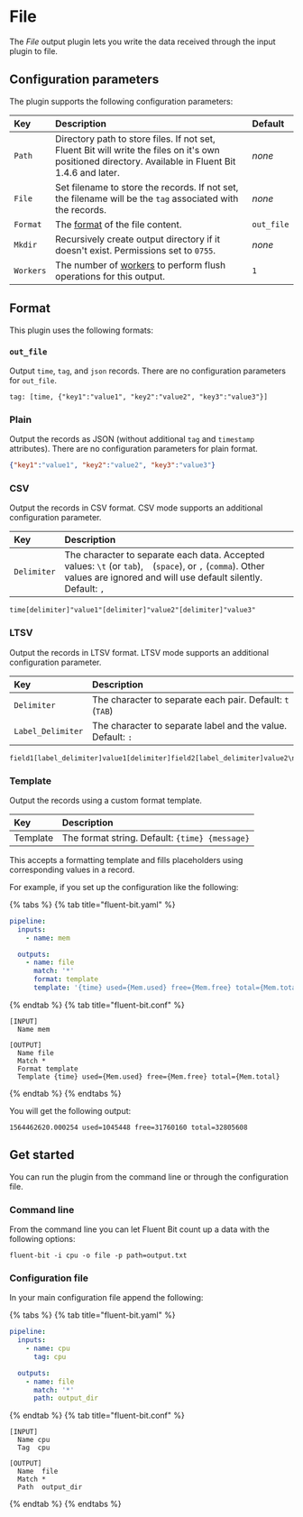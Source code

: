 # File

The _File_ output plugin lets you write the data received through the input plugin to file.

## Configuration parameters

The plugin supports the following configuration parameters:

| Key | Description | Default |
| :--- | :--- | :--- |
| `Path` | Directory path to store files. If not set, Fluent Bit will write the files on it's own positioned directory. Available in Fluent Bit 1.4.6 and later. | _none_ |
| `File` | Set filename to store the records. If not set, the filename will be the `tag` associated with the records. | _none_ |
| `Format` | The [format](#format) of the file content. | `out_file` |
| `Mkdir` | Recursively create output directory if it doesn't exist. Permissions set to `0755`. | _none_ |
| `Workers` | The number of [workers](../../administration/multithreading.md#outputs) to perform flush operations for this output. | `1` |

## Format

This plugin uses the following formats:

### `out_file`

Output `time`, `tag`, and `json` records. There are no configuration parameters for `out_file`.

```text
tag: [time, {"key1":"value1", "key2":"value2", "key3":"value3"}]
```

### Plain

Output the records as JSON (without additional `tag` and `timestamp` attributes). There are no configuration parameters for plain format.

```json
{"key1":"value1", "key2":"value2", "key3":"value3"}
```

### CSV

Output the records in CSV format. CSV mode supports an additional configuration parameter.

| Key | Description |
| :--- | :--- |
| `Delimiter` | The character to separate each data. Accepted values: `\t` (or `tab`), ` ` (`space`), or `,` (`comma`). Other values are ignored and will use default silently. Default: `,` |

```text
time[delimiter]"value1"[delimiter]"value2"[delimiter]"value3"
```

### LTSV

Output the records in LTSV format. LTSV mode supports an additional configuration parameter.

| Key | Description |
| :--- | :--- |
| `Delimiter` | The character to separate each pair. Default: `t` (`TAB`) |
| `Label_Delimiter` | The character to separate label and the value. Default: `:` |

```text
field1[label_delimiter]value1[delimiter]field2[label_delimiter]value2\n
```

### Template

Output the records using a custom format template.

| Key | Description |
| :--- | :--- |
| Template | The format string. Default: `{time} {message}` |

This accepts a formatting template and fills placeholders using corresponding values in a record.

For example, if you set up the configuration like the following:

{% tabs %}
{% tab title="fluent-bit.yaml" %}

```yaml
pipeline:
  inputs:
    - name: mem

  outputs:
    - name: file
      match: '*'
      format: template
      template: '{time} used={Mem.used} free={Mem.free} total={Mem.total}'
```

{% endtab %}
{% tab title="fluent-bit.conf" %}

```text
[INPUT]
  Name mem

[OUTPUT]
  Name file
  Match *
  Format template
  Template {time} used={Mem.used} free={Mem.free} total={Mem.total}
```

{% endtab %}
{% endtabs %}

You will get the following output:

```text
1564462620.000254 used=1045448 free=31760160 total=32805608
```

## Get started

You can run the plugin from the command line or through the configuration file.

### Command line

From the command line you can let Fluent Bit count up a data with the following options:

```shell
fluent-bit -i cpu -o file -p path=output.txt
```

### Configuration file

In your main configuration file append the following:

{% tabs %}
{% tab title="fluent-bit.yaml" %}

```yaml
pipeline:
  inputs:
    - name: cpu
      tag: cpu

  outputs:
    - name: file
      match: '*'
      path: output_dir
```

{% endtab %}
{% tab title="fluent-bit.conf" %}

```text
[INPUT]
  Name cpu
  Tag  cpu

[OUTPUT]
  Name  file
  Match *
  Path  output_dir
```

{% endtab %}
{% endtabs %}
